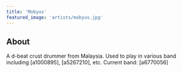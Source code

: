 ```yaml
---
title: 'Mobyus'
featured_image: 'artists/mobyus.jpg'
---
```


## About

A d-beat crust drummer from Malaysia. 
Used to play in various band including [a1000895], [a5267210], etc. Current band: [a6770056]
